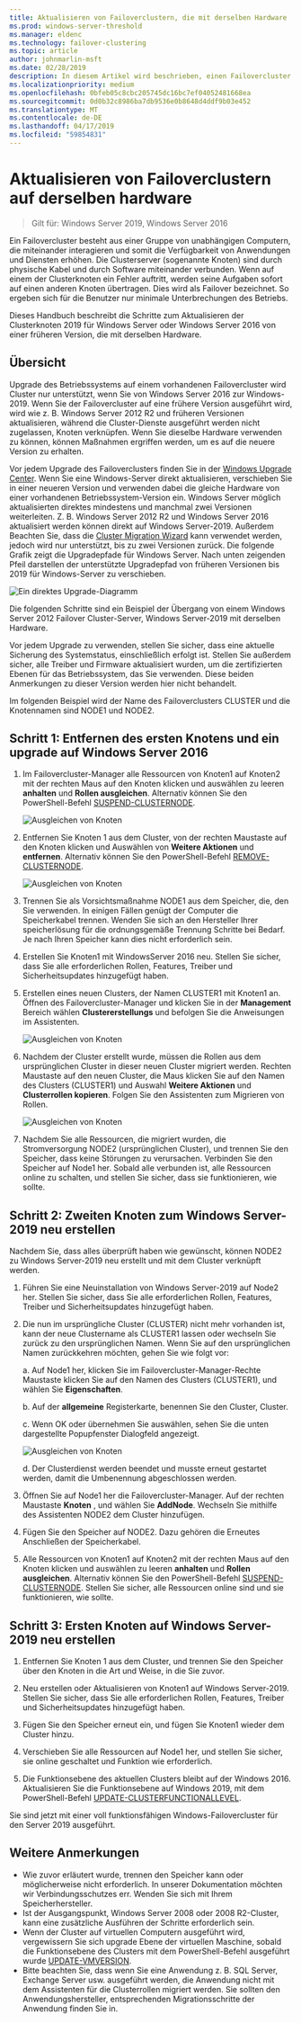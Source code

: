 ```yaml
---
title: Aktualisieren von Failoverclustern, die mit derselben Hardware
ms.prod: windows-server-threshold
ms.manager: eldenc
ms.technology: failover-clustering
ms.topic: article
author: johnmarlin-msft
ms.date: 02/28/2019
description: In diesem Artikel wird beschrieben, einen Failovercluster mit 2 Knoten mit derselben Hardware, aktualisieren
ms.localizationpriority: medium
ms.openlocfilehash: 0bfeb05c8cbc205745dc16bc7ef04052481668ea
ms.sourcegitcommit: 0d0b32c8986ba7db9536e0b8648d4ddf9b03e452
ms.translationtype: MT
ms.contentlocale: de-DE
ms.lasthandoff: 04/17/2019
ms.locfileid: "59854831"
---
```

# <a name="upgrading-failover-clusters-on-the-same-hardware"></a>Aktualisieren von Failoverclustern auf derselben hardware

> Gilt für: Windows Server 2019, Windows Server 2016

Ein Failovercluster besteht aus einer Gruppe von unabhängigen Computern, die miteinander interagieren und somit die Verfügbarkeit von Anwendungen und Diensten erhöhen. Die Clusterserver (sogenannte Knoten) sind durch physische Kabel und durch Software miteinander verbunden. Wenn auf einem der Clusterknoten ein Fehler auftritt, werden seine Aufgaben sofort auf einen anderen Knoten übertragen. Dies wird als Failover bezeichnet. So ergeben sich für die Benutzer nur minimale Unterbrechungen des Betriebs.

Dieses Handbuch beschreibt die Schritte zum Aktualisieren der Clusterknoten 2019 für Windows Server oder Windows Server 2016 von einer früheren Version, die mit derselben Hardware.

## <a name="overview"></a>Übersicht

Upgrade des Betriebssystems auf einem vorhandenen Failovercluster wird Cluster nur unterstützt, wenn Sie von Windows Server 2016 zur Windows-2019.  Wenn Sie der Failovercluster auf eine frühere Version ausgeführt wird, wird wie z. B. Windows Server 2012 R2 und früheren Versionen aktualisieren, während die Cluster-Dienste ausgeführt werden nicht zugelassen, Knoten verknüpfen.  Wenn Sie dieselbe Hardware verwenden zu können, können Maßnahmen ergriffen werden, um es auf die neuere Version zu erhalten.  

Vor jedem Upgrade des Failoverclusters finden Sie in der [Windows Upgrade Center](https://www.microsoft.com/upgradecenter).  Wenn Sie eine Windows-Server direkt aktualisieren, verschieben Sie in einer neueren Version und verwenden dabei die gleiche Hardware von einer vorhandenen Betriebssystem-Version ein. Windows Server möglich aktualisierten direktes mindestens und manchmal zwei Versionen weiterleiten. Z. B. Windows Server 2012 R2 und Windows Server 2016 aktualisiert werden können direkt auf Windows Server-2019.  Außerdem Beachten Sie, dass die [Cluster Migration Wizard](https://blogs.msdn.microsoft.com/clustering/2012/06/25/how-to-move-highly-available-clustered-vms-to-windows-server-2012-with-the-cluster-migration-wizard/) kann verwendet werden, jedoch wird nur unterstützt, bis zu zwei Versionen zurück. Die folgende Grafik zeigt die Upgradepfade für Windows Server. Nach unten zeigenden Pfeil darstellen der unterstützte Upgradepfad von früheren Versionen bis 2019 für Windows-Server zu verschieben.

![Ein direktes Upgrade-Diagramm](media\In-Place-Upgrade\In-Place-Upgrade-1.png)

Die folgenden Schritte sind ein Beispiel der Übergang von einem Windows Server 2012 Failover Cluster-Server, Windows Server-2019 mit derselben Hardware.  

Vor jedem Upgrade zu verwenden, stellen Sie sicher, dass eine aktuelle Sicherung des Systemstatus, einschließlich erfolgt ist.  Stellen Sie außerdem sicher, alle Treiber und Firmware aktualisiert wurden, um die zertifizierten Ebenen für das Betriebssystem, das Sie verwenden.  Diese beiden Anmerkungen zu dieser Version werden hier nicht behandelt.

Im folgenden Beispiel wird der Name des Failoverclusters CLUSTER und die Knotennamen sind NODE1 und NODE2.

## <a name="step-1-evict-first-node-and-upgrade-to-windows-server-2016"></a>Schritt 1: Entfernen des ersten Knotens und ein upgrade auf Windows Server 2016

1. Im Failovercluster-Manager alle Ressourcen von Knoten1 auf Knoten2 mit der rechten Maus auf den Knoten klicken und auswählen zu leeren **anhalten** und **Rollen ausgleichen**.  Alternativ können Sie den PowerShell-Befehl [SUSPEND-CLUSTERNODE](https://docs.microsoft.com/powershell/module/failoverclusters/suspend-clusternode).

    ![Ausgleichen von Knoten](media\In-Place-Upgrade\In-Place-Upgrade-2.png)

2. Entfernen Sie Knoten 1 aus dem Cluster, von der rechten Maustaste auf den Knoten klicken und Auswählen von **Weitere Aktionen** und **entfernen**.  Alternativ können Sie den PowerShell-Befehl [REMOVE-CLUSTERNODE](https://docs.microsoft.com/powershell/module/failoverclusters/remove-clusternode).

    ![Ausgleichen von Knoten](media\In-Place-Upgrade\In-Place-Upgrade-3.png)

3. Trennen Sie als Vorsichtsmaßnahme NODE1 aus dem Speicher, die, den Sie verwenden.  In einigen Fällen genügt der Computer die Speicherkabel trennen.  Wenden Sie sich an den Hersteller Ihrer speicherlösung für die ordnungsgemäße Trennung Schritte bei Bedarf.  Je nach Ihren Speicher kann dies nicht erforderlich sein.

4. Erstellen Sie Knoten1 mit WindowsServer 2016 neu.  Stellen Sie sicher, dass Sie alle erforderlichen Rollen, Features, Treiber und Sicherheitsupdates hinzugefügt haben.

5. Erstellen eines neuen Clusters, der Namen CLUSTER1 mit Knoten1 an.  Öffnen des Failovercluster-Manager und klicken Sie in der **Management** Bereich wählen **Clustererstellungs** und befolgen Sie die Anweisungen im Assistenten.

    ![Ausgleichen von Knoten](media\In-Place-Upgrade\In-Place-Upgrade-4.png)

6. Nachdem der Cluster erstellt wurde, müssen die Rollen aus dem ursprünglichen Cluster in dieser neuen Cluster migriert werden.  Rechten Maustaste auf den neuen Cluster, die Maus klicken Sie auf den Namen des Clusters (CLUSTER1) und Auswahl **Weitere Aktionen** und **Clusterrollen kopieren**.  Folgen Sie den Assistenten zum Migrieren von Rollen.

    ![Ausgleichen von Knoten](media\In-Place-Upgrade\In-Place-Upgrade-5.png)

7.  Nachdem Sie alle Ressourcen, die migriert wurden, die Stromversorgung NODE2 (ursprünglichen Cluster), und trennen Sie den Speicher, dass keine Störungen zu verursachen.  Verbinden Sie den Speicher auf Node1 her.  Sobald alle verbunden ist, alle Ressourcen online zu schalten, und stellen Sie sicher, dass sie funktionieren, wie sollte.

## <a name="step-2-rebuild-second-node-to-windows-server-2019"></a>Schritt 2: Zweiten Knoten zum Windows Server-2019 neu erstellen

Nachdem Sie, dass alles überprüft haben wie gewünscht, können NODE2 zu Windows Server-2019 neu erstellt und mit dem Cluster verknüpft werden.

1. Führen Sie eine Neuinstallation von Windows Server-2019 auf Node2 her. Stellen Sie sicher, dass Sie alle erforderlichen Rollen, Features, Treiber und Sicherheitsupdates hinzugefügt haben.

2. Die nun im ursprüngliche Cluster (CLUSTER) nicht mehr vorhanden ist, kann der neue Clustername als CLUSTER1 lassen oder wechseln Sie zurück zu den ursprünglichen Namen.  Wenn Sie auf den ursprünglichen Namen zurückkehren möchten, gehen Sie wie folgt vor:
   
   a. Auf Node1 her, klicken Sie im Failovercluster-Manager-Rechte Maustaste klicken Sie auf den Namen des Clusters (CLUSTER1), und wählen Sie **Eigenschaften**.
   
   b. Auf der **allgemeine** Registerkarte, benennen Sie den Cluster, Cluster.

   c. Wenn OK oder übernehmen Sie auswählen, sehen Sie die unten dargestellte Popupfenster Dialogfeld angezeigt.

    ![Ausgleichen von Knoten](media\In-Place-Upgrade\In-Place-Upgrade-6.png)

    d. Der Clusterdienst werden beendet und musste erneut gestartet werden, damit die Umbenennung abgeschlossen werden.

3. Öffnen Sie auf Node1 her die Failovercluster-Manager.  Auf der rechten Maustaste **Knoten** , und wählen Sie **AddNode**.  Wechseln Sie mithilfe des Assistenten NODE2 dem Cluster hinzufügen.

4. Fügen Sie den Speicher auf NODE2. Dazu gehören die Erneutes Anschließen der Speicherkabel. 

5. Alle Ressourcen von Knoten1 auf Knoten2 mit der rechten Maus auf den Knoten klicken und auswählen zu leeren **anhalten** und **Rollen ausgleichen**.  Alternativ können Sie den PowerShell-Befehl [SUSPEND-CLUSTERNODE](https://docs.microsoft.com/powershell/module/failoverclusters/suspend-clusternode).  Stellen Sie sicher, alle Ressourcen online sind und sie funktionieren, wie sollte.

## <a name="step-3-rebuild-first-node-to-windows-server-2019"></a>Schritt 3: Ersten Knoten auf Windows Server-2019 neu erstellen

1. Entfernen Sie Knoten 1 aus dem Cluster, und trennen Sie den Speicher über den Knoten in die Art und Weise, in die Sie zuvor.

2. Neu erstellen oder Aktualisieren von Knoten1 auf Windows Server-2019.  Stellen Sie sicher, dass Sie alle erforderlichen Rollen, Features, Treiber und Sicherheitsupdates hinzugefügt haben.

3. Fügen Sie den Speicher erneut ein, und fügen Sie Knoten1 wieder dem Cluster hinzu.

4. Verschieben Sie alle Ressourcen auf Node1 her, und stellen Sie sicher, sie online geschaltet und Funktion wie erforderlich.

5. Die Funktionsebene des aktuellen Clusters bleibt auf der Windows 2016.  Aktualisieren Sie die Funktionsebene auf Windows 2019, mit dem PowerShell-Befehl [UPDATE-CLUSTERFUNCTIONALLEVEL](https://docs.microsoft.com/powershell/module/failoverclusters/update-clusterfunctionallevel).

Sie sind jetzt mit einer voll funktionsfähigen Windows-Failovercluster für den Server 2019 ausgeführt.

## <a name="additional-notes"></a>Weitere Anmerkungen

- Wie zuvor erläutert wurde, trennen den Speicher kann oder möglicherweise nicht erforderlich.  In unserer Dokumentation möchten wir Verbindungsschutzes err.  Wenden Sie sich mit Ihrem Speicherhersteller.
- Ist der Ausgangspunkt, Windows Server 2008 oder 2008 R2-Cluster, kann eine zusätzliche Ausführen der Schritte erforderlich sein.
- Wenn der Cluster auf virtuellen Computern ausgeführt wird, vergewissern Sie sich upgrade Ebene der virtuellen Maschine, sobald die Funktionsebene des Clusters mit dem PowerShell-Befehl ausgeführt wurde [UPDATE-VMVERSION](https://docs.microsoft.com/powershell/module/hyper-v/update-vmversion).
- Bitte beachten Sie, dass wenn Sie eine Anwendung z. B. SQL Server, Exchange Server usw. ausgeführt werden, die Anwendung nicht mit dem Assistenten für die Clusterrollen migriert werden.  Sie sollten den Anwendungshersteller, entsprechenden Migrationsschritte der Anwendung finden Sie in.